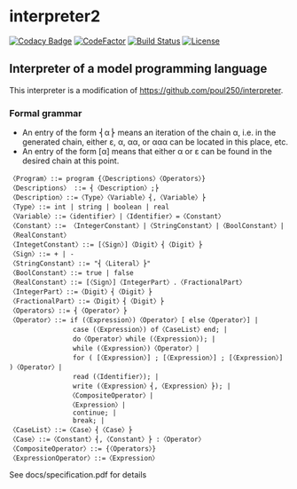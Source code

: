 # interpreter2
[![Codacy Badge](https://app.codacy.com/project/badge/Grade/241d5c2c7064434b93971bfdff9fb98e)](https://www.codacy.com/gh/poul250/interpreter2/dashboard?utm_source=github.com&amp;utm_medium=referral&amp;utm_content=poul250/interpreter2&amp;utm_campaign=Badge_Grade)
[![CodeFactor](https://www.codefactor.io/repository/github/poul250/interpreter2/badge)](https://www.codefactor.io/repository/github/poul250/interpreter2)
[![Build Status](https://travis-ci.com/poul250/interpreter2.svg?branch=master)](https://travis-ci.com/poul250/interpreter2)
[![License](http://img.shields.io/github/license/poul250/interpreter2)]()
## Interpreter of a model programming language
This interpreter is a modification of https://github.com/poul250/interpreter.

### Formal grammar
  * An entry of the form ⎨α⎬ means an iteration of the chain α, i.e. in the generated chain, either ε, α, αα, or ααα can be located in this place, etc.
  * An entry of the form [α] means that either α or ε can be found in the desired chain at this point.
```text
〈Program〉::= program {〈Descriptions〉〈Operators〉}
〈Descriptions〉 ::= ⎨〈Description〉;⎬
〈Description〉::=〈Type〉〈Variable〉⎨,〈Variable〉⎬
〈Type〉::= int | string | boolean | real
〈Variable〉::=〈identifier〉|〈Identifier〉=〈Constant〉
〈Constant〉::= 〈IntegerConstant〉|〈StringConstant〉|〈BoolConstant〉|〈RealConstant〉
〈IntegetConstant〉::= [〈Sign〉]〈Digit〉⎨〈Digit〉⎬
〈Sign〉::= + | -
〈StringConstant〉::= "⎨〈Literal〉⎬"
〈BoolConstant〉::= true | false
〈RealConstant〉::= [〈Sign〉]〈IntegerPart〉.〈FractionalPart〉
〈IntegerPart〉::=〈Digit〉⎨〈Digit〉⎬
〈FractionalPart〉::=〈Digit〉⎨〈Digit〉⎬
〈Operators〉::= ⎨〈Operator〉⎬
〈Operator〉::= if (〈Expression〉)〈Operator〉[ else〈Operator〉] |
                case (〈Expression〉) of〈CaseList〉end; |
                do〈Operator〉while (〈Expression〉); |
                while (〈Expression〉)〈Operator〉|
                for ( [〈Expression〉] ; [〈Expression〉] ; [〈Expression〉] )〈Operator〉|
                read (〈Identifier〉); |
                write (〈Expression〉⎨,〈Expression〉⎬); |
               〈CompositeOperator〉|
               〈Expression〉|
                continue; |
                break; |
〈CaseList〉::=〈Case〉⎨〈Case〉⎬
〈Case〉::=〈Constant〉⎨,〈Constant〉⎬ :〈Operator〉
〈CompositeOperator〉::= {〈Operators〉}
〈ExpressionOperator〉::=〈Expression〉

```

See docs/specification.pdf for details
